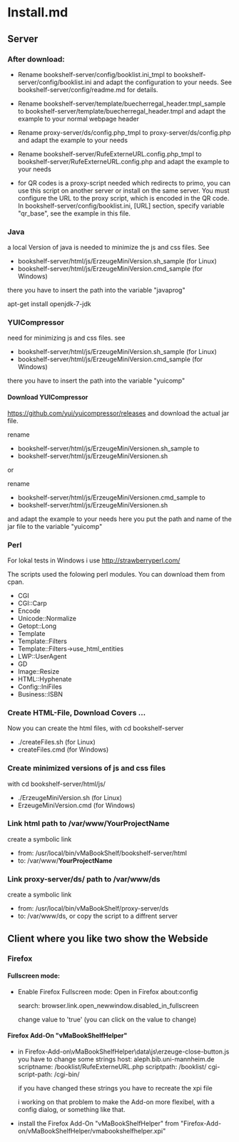 # Install.md

## Server

### After download:

- Rename bookshelf-server/config/booklist.ini_tmpl to bookshelf-server/config/booklist.ini
  and adapt the configuration to your needs. See bookshelf-server/config/readme.md for details.
- Rename bookshelf-server/template/buecherregal_header.tmpl_sample to
         bookshelf-server/template/buecherregal_header.tmpl
  and adapt the example to your normal webpage header
- Rename proxy-server/ds/config.php_tmpl to
         proxy-server/ds/config.php
  and adapt the example to your needs
- Rename bookshelf-server/RufeExterneURL.config.php_tmpl to
         bookshelf-server/RufeExterneURL.config.php
  and adapt the example to your needs

- for QR codes is a proxy-script needed which redirects to primo,
  you can use this script on another server or install on the same server.
  You must configure the URL to the proxy script, which is encoded in
  the QR code.
  In bookshelf-server/config/booklist.ini,
  [URL] section,
  specify variable "qr_base",
  see the example in this file.


### Java

a local Version of java is needed to minimize the js and css files.
See
  * bookshelf-server/html/js/ErzeugeMiniVersion.sh_sample (for Linux)
  * bookshelf-server/html/js/ErzeugeMiniVersion.cmd_sample (for Windows)

there you have to insert the path into the variable "javaprog"

apt-get install openjdk-7-jdk


### YUICompressor
need for minimizing js and css files.
see
  * bookshelf-server/html/js/ErzeugeMiniVersion.sh_sample (for Linux)
  * bookshelf-server/html/js/ErzeugeMiniVersion.cmd_sample (for Windows)

there you have to insert the path into the variable "yuicomp"


#### Download YUICompressor

https://github.com/yui/yuicompressor/releases
and download the actual jar file.

rename
  * bookshelf-server/html/js/ErzeugeMiniVersionen.sh_sample to
  * bookshelf-server/html/js/ErzeugeMiniVersionen.sh

or

rename
  * bookshelf-server/html/js/ErzeugeMiniVersionen.cmd_sample to
  * bookshelf-server/html/js/ErzeugeMiniVersionen.sh

and adapt the example to your needs
here you put the path and name of the jar file to the variable "yuicomp"


### Perl

For lokal tests in Windows i use http://strawberryperl.com/

The scripts used the folowing perl modules. You can download them from cpan.

- CGI
- CGI::Carp
- Encode
- Unicode::Normalize
- Getopt::Long
- Template
- Template::Filters
- Template::Filters->use_html_entities
- LWP::UserAgent
- GD
- Image::Resize
- HTML::Hyphenate
- Config::IniFiles
- Business::ISBN


### Create HTML-File, Download Covers ...
Now you can create the html files, with
cd bookshelf-server
- ./createFiles.sh (for Linux)
- createFiles.cmd  (for Windows)


### Create minimized versions of js and css files
with
cd bookshelf-server/html/js/
- ./ErzeugeMiniVersion.sh   (for Linux)
- ErzeugeMiniVersion.cmd    (for Windows)

### Link html path to /var/www/**YourProjectName**
create a symbolic link
  * from: /usr/local/bin/vMaBookShelf/bookshelf-server/html
  * to:   /var/www/**YourProjectName**

### Link proxy-server/ds/ path to /var/www/ds
create a symbolic link
  * from: /usr/local/bin/vMaBookShelf/proxy-server/ds
  * to:   /var/www/ds, or copy the script to a diffrent server



## Client where you like two show the Webside

### Firefox

#### Fullscreen mode:

- Enable Firefox Fullscreen mode:
  Open in Firefox
    about:config

  search:
    browser.link.open_newwindow.disabled_in_fullscreen

  change value to 'true' (you can click on the value to change)


#### Firefox Add-On "vMaBookShelfHelper"

 - in Firefox-Add-on\vMaBookShelfHelper\data\js\erzeuge-close-button.js you have to change some strings
   host: aleph.bib.uni-mannheim.de
   scriptname: /booklist/RufeExterneURL.php
   scriptpath: /booklist/
   cgi-script-path: /cgi-bin/

   if you have changed these strings you have to recreate the xpi file

   i working on that problem to make the Add-on more flexibel, with a config dialog, or something like that.

 - install the Firefox Add-On "vMaBookShelfHelper"
   from "Firefox-Add-on/vMaBookShelfHelper/vmabookshelfhelper.xpi"
